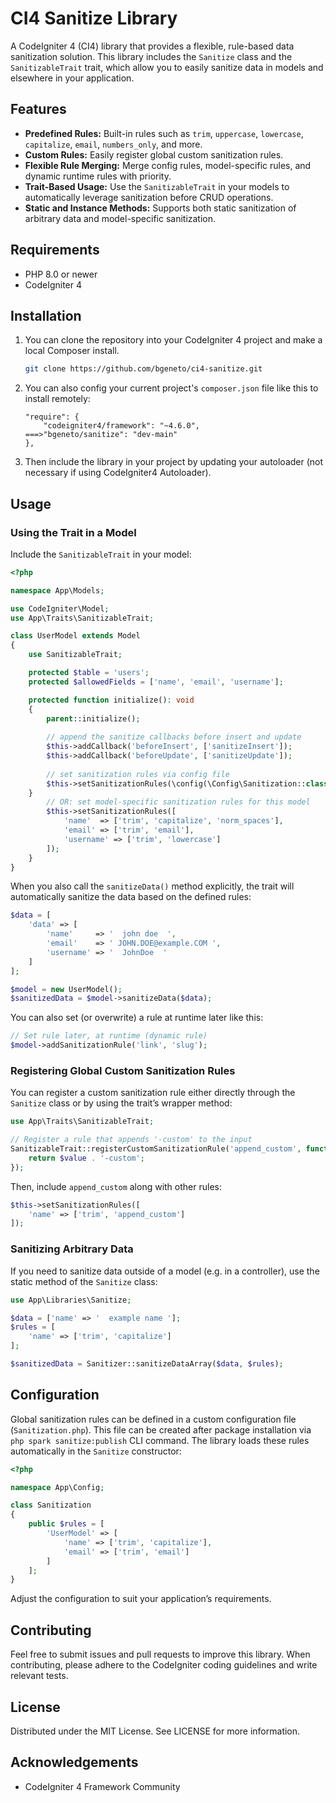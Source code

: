 # CI4 Sanitize Library

A CodeIgniter 4 (CI4) library that provides a flexible, rule-based data sanitization solution. This library includes the `Sanitize` class and the `SanitizableTrait` trait, which allow you to easily sanitize data in models and elsewhere in your application.

## Features

- **Predefined Rules:** Built-in rules such as `trim`, `uppercase`, `lowercase`, `capitalize`, `email`, `numbers_only`, and more.
- **Custom Rules:** Easily register global custom sanitization rules.
- **Flexible Rule Merging:** Merge config rules, model-specific rules, and dynamic runtime rules with priority.
- **Trait-Based Usage:** Use the `SanitizableTrait` in your models to automatically leverage sanitization before CRUD operations.
- **Static and Instance Methods:** Supports both static sanitization of arbitrary data and model-specific sanitization.

## Requirements

- PHP 8.0 or newer
- CodeIgniter 4

## Installation

1. You can clone the repository into your CodeIgniter 4 project and make a local Composer install.

    ```bash
    git clone https://github.com/bgeneto/ci4-sanitize.git
    ```

2. You can also config your current project's `composer.json` file like this to install remotely: 

    ```
    "require": {
        "codeigniter4/framework": "~4.6.0",
    ===>"bgeneto/sanitize": "dev-main"
    },
    ```

3. Then include the library in your project by updating your autoloader (not necessary if using CodeIgniter4 Autoloader).

## Usage

### Using the Trait in a Model

Include the `SanitizableTrait` in your model:

```php
<?php

namespace App\Models;

use CodeIgniter\Model;
use App\Traits\SanitizableTrait;

class UserModel extends Model
{
    use SanitizableTrait;

    protected $table = 'users';
    protected $allowedFields = ['name', 'email', 'username'];

    protected function initialize(): void
    {
        parent::initialize();
        
        // append the sanitize callbacks before insert and update
        $this->addCallback('beforeInsert', ['sanitizeInsert']);
        $this->addCallback('beforeUpdate', ['sanitizeUpdate']);
        
        // set sanitization rules via config file
        $this->setSanitizationRules(\config(\Config\Sanitization::class)->rules[\class_basename($this)]);
    }
        // OR: set model-specific sanitization rules for this model
        $this->setSanitizationRules([
            'name'  => ['trim', 'capitalize', 'norm_spaces'],
            'email' => ['trim', 'email'],
            'username' => ['trim', 'lowercase']
        ]);
    }
}
```

When you also call the `sanitizeData()` method explicitly, the trait will automatically sanitize the data based on the defined rules:

```php
$data = [
    'data' => [
        'name'     => '  john doe  ',
        'email'    => ' JOHN.DOE@example.COM ',
        'username' => '  JohnDoe  '
    ]
];

$model = new UserModel();
$sanitizedData = $model->sanitizeData($data);
```

You can also set (or overwrite) a rule at runtime later like this:
```php
// Set rule later, at runtime (dynamic rule)
$model->addSanitizationRule('link', 'slug');
```

### Registering Global Custom Sanitization Rules

You can register a custom sanitization rule either directly through the `Sanitize` class or by using the trait’s wrapper method:

```php
use App\Traits\SanitizableTrait;

// Register a rule that appends '-custom' to the input
SanitizableTrait::registerCustomSanitizationRule('append_custom', function($value) {
    return $value . '-custom';
});
```

Then, include `append_custom` along with other rules:
```php
$this->setSanitizationRules([
    'name' => ['trim', 'append_custom']
]);
```

### Sanitizing Arbitrary Data

If you need to sanitize data outside of a model (e.g. in a controller), use the static method of the `Sanitize` class:

```php
use App\Libraries\Sanitize;

$data = ['name' => '  example name '];
$rules = [
    'name' => ['trim', 'capitalize']
];

$sanitizedData = Sanitizer::sanitizeDataArray($data, $rules);
```

## Configuration

Global sanitization rules can be defined in a custom configuration file (`Sanitization.php`). This file can be created after package installation via `php spark sanitize:publish` CLI command.  The library loads these rules automatically in the `Sanitize` constructor:

```php
<?php

namespace App\Config;

class Sanitization
{
    public $rules = [
        'UserModel' => [
            'name' => ['trim', 'capitalize'],
            'email' => ['trim', 'email']
        ]
    ];
}
```

Adjust the configuration to suit your application’s requirements.

## Contributing

Feel free to submit issues and pull requests to improve this library. When contributing, please adhere to the CodeIgniter coding guidelines and write relevant tests.

## License

Distributed under the MIT License. See LICENSE for more information.

## Acknowledgements

- CodeIgniter 4 Framework Community
